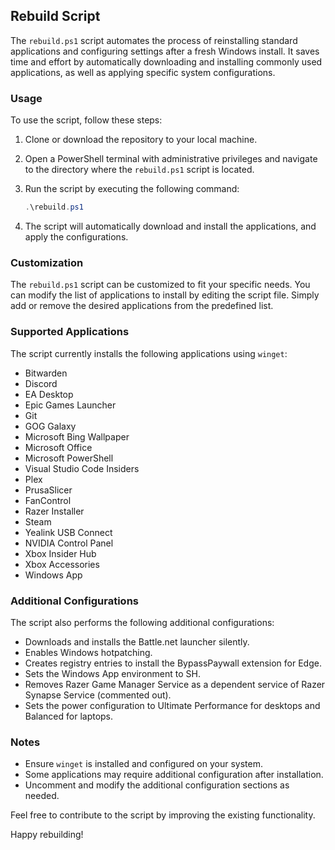 ## Rebuild Script

The `rebuild.ps1` script automates the process of reinstalling standard applications and configuring settings after a fresh Windows install. It saves time and effort by automatically downloading and installing commonly used applications, as well as applying specific system configurations.

### Usage

To use the script, follow these steps:

1. Clone or download the repository to your local machine.
2. Open a PowerShell terminal with administrative privileges and navigate to the directory where the `rebuild.ps1` script is located.
3. Run the script by executing the following command:

    ```powershell
    .\rebuild.ps1
    ```

4. The script will automatically download and install the applications, and apply the configurations.

### Customization

The `rebuild.ps1` script can be customized to fit your specific needs. You can modify the list of applications to install by editing the script file. Simply add or remove the desired applications from the predefined list.

### Supported Applications

The script currently installs the following applications using `winget`:

- Bitwarden
- Discord
- EA Desktop
- Epic Games Launcher
- Git
- GOG Galaxy
- Microsoft Bing Wallpaper
- Microsoft Office
- Microsoft PowerShell
- Visual Studio Code Insiders
- Plex
- PrusaSlicer
- FanControl
- Razer Installer
- Steam
- Yealink USB Connect
- NVIDIA Control Panel
- Xbox Insider Hub
- Xbox Accessories
- Windows App

### Additional Configurations

The script also performs the following additional configurations:

- Downloads and installs the Battle.net launcher silently.
- Enables Windows hotpatching.
- Creates registry entries to install the BypassPaywall extension for Edge.
- Sets the Windows App environment to SH.
- Removes Razer Game Manager Service as a dependent service of Razer Synapse Service (commented out).
- Sets the power configuration to Ultimate Performance for desktops and Balanced for laptops.

### Notes

- Ensure `winget` is installed and configured on your system.
- Some applications may require additional configuration after installation.
- Uncomment and modify the additional configuration sections as needed.

Feel free to contribute to the script by improving the existing functionality.

Happy rebuilding!
